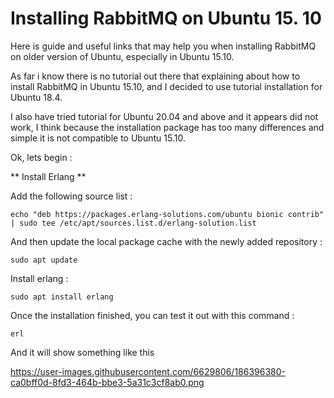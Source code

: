 # Installing RabbitMQ on Ubuntu 15. 10

Here is guide and useful links that may help you when installing RabbitMQ on older version of Ubuntu, especially in Ubuntu 15.10.

As far i know there is no tutorial out there that explaining about how to install RabbitMQ in Ubuntu 15.10, and I decided to use tutorial installation for Ubuntu 18.4.

I also have tried tutorial for Ubuntu 20.04 and above and it appears did not work, I think because the installation package has too many differences and simple it is not compatible to Ubuntu 15.10.

Ok, lets begin :

** Install Erlang **

Add the following source list : 

```
echo "deb https://packages.erlang-solutions.com/ubuntu bionic contrib" | sudo tee /etc/apt/sources.list.d/erlang-solution.list
```

And then update the local package cache with the newly added repository : 

```
sudo apt update
```

Install erlang :

```
sudo apt install erlang
```

Once the installation finished, you can test it out with this command :

```
erl
```

And it will show something like this

https://user-images.githubusercontent.com/6629806/186396380-ca0bff0d-8fd3-464b-bbe3-5a31c3cf8ab0.png
